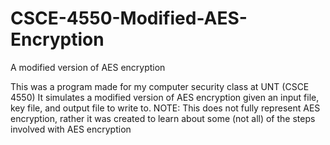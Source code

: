 # CSCE-4550-Modified-AES-Encryption
A modified version of AES encryption

This was a program made for my computer security class at UNT (CSCE 4550)
It simulates a modified version of AES encryption given an input file, key file, and output file to write to.
NOTE: This does not fully represent AES encryption, rather it was created to learn about some (not all) of the steps involved with AES encryption
